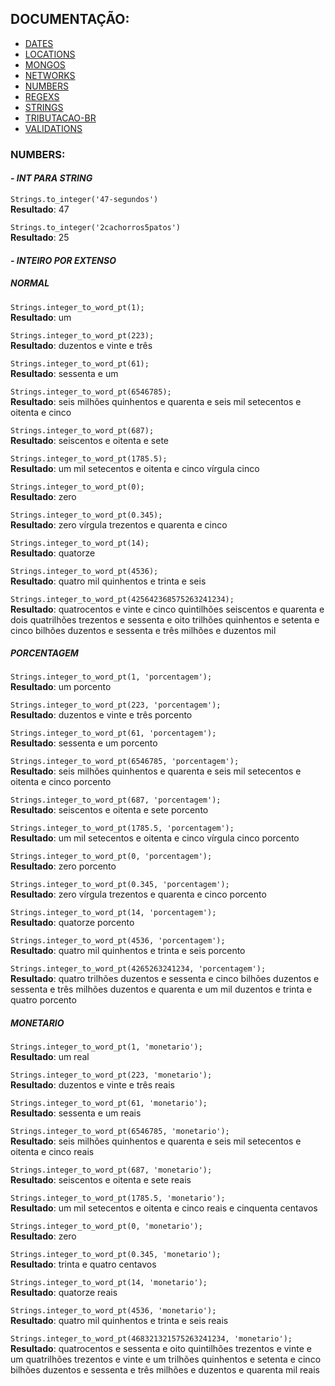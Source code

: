 ## DOCUMENTAÇÃO:

-   [DATES](https://github.com/maviniciuus/js-helpers/blob/master/doc/DATES.md)
-   [LOCATIONS](https://github.com/maviniciuus/js-helpers/blob/master/doc/LOCATIONS.md)
-   [MONGOS](https://github.com/maviniciuus/js-helpers/blob/master/doc/MONGOS.md)
-   [NETWORKS](https://github.com/maviniciuus/js-helpers/blob/master/doc/NETWORKS.md)
-   [NUMBERS](https://github.com/maviniciuus/js-helpers/blob/master/doc/NUMBERS.md)
-   [REGEXS](https://github.com/maviniciuus/js-helpers/blob/master/doc/REGEXS.md)
-   [STRINGS](https://github.com/maviniciuus/js-helpers/blob/master/doc/STRINGS.md)
-   [TRIBUTACAO-BR](https://github.com/maviniciuus/js-helpers/blob/master/doc/TRIBUTACAO-BR.md)
-   [VALIDATIONS](https://github.com/maviniciuus/js-helpers/blob/master/doc/VALIDATIONS.md)

### NUMBERS:

#### *- INT PARA STRING*

`Strings.to_integer('47-segundos')`  
**Resultado**: 47

`Strings.to_integer('2cachorros5patos')`  
**Resultado**: 25

#### *- INTEIRO POR EXTENSO*

##### *NORMAL*

`Strings.integer_to_word_pt(1);`  
**Resultado**: um

`Strings.integer_to_word_pt(223);`  
**Resultado**: duzentos e vinte e três

`Strings.integer_to_word_pt(61);`  
**Resultado**: sessenta e um

`Strings.integer_to_word_pt(6546785);`  
**Resultado**: seis milhões quinhentos e quarenta e seis mil setecentos e oitenta e cinco

`Strings.integer_to_word_pt(687);`  
**Resultado**: seiscentos e oitenta e sete

`Strings.integer_to_word_pt(1785.5);`  
**Resultado**: um mil setecentos e oitenta e cinco vírgula cinco

`Strings.integer_to_word_pt(0);`  
**Resultado**: zero

`Strings.integer_to_word_pt(0.345);`  
**Resultado**: zero vírgula trezentos e quarenta e cinco

`Strings.integer_to_word_pt(14);`  
**Resultado**: quatorze

`Strings.integer_to_word_pt(4536);`  
**Resultado**: quatro mil quinhentos e trinta e seis

`Strings.integer_to_word_pt(425642368575263241234);`  
**Resultado**: quatrocentos e vinte e cinco quintilhões seiscentos e quarenta e dois quatrilhões trezentos e sessenta e oito trilhões quinhentos e setenta e cinco bilhões duzentos e sessenta e três milhões e duzentos mil

##### *PORCENTAGEM*

`Strings.integer_to_word_pt(1, 'porcentagem');`  
**Resultado**: um porcento

`Strings.integer_to_word_pt(223, 'porcentagem');`  
**Resultado**: duzentos e vinte e três porcento

`Strings.integer_to_word_pt(61, 'porcentagem');`  
**Resultado**: sessenta e um porcento

`Strings.integer_to_word_pt(6546785, 'porcentagem');`  
**Resultado**: seis milhões quinhentos e quarenta e seis mil setecentos e oitenta e cinco porcento

`Strings.integer_to_word_pt(687, 'porcentagem');`  
**Resultado**: seiscentos e oitenta e sete porcento

`Strings.integer_to_word_pt(1785.5, 'porcentagem');`  
**Resultado**: um mil setecentos e oitenta e cinco vírgula cinco porcento

`Strings.integer_to_word_pt(0, 'porcentagem');`  
**Resultado**: zero porcento

`Strings.integer_to_word_pt(0.345, 'porcentagem');`  
**Resultado**: zero vírgula trezentos e quarenta e cinco porcento

`Strings.integer_to_word_pt(14, 'porcentagem');`  
**Resultado**: quatorze porcento

`Strings.integer_to_word_pt(4536, 'porcentagem');`  
**Resultado**: quatro mil quinhentos e trinta e seis porcento

`Strings.integer_to_word_pt(4265263241234, 'porcentagem');`  
**Resultado**: quatro trilhões duzentos e sessenta e cinco bilhões duzentos e sessenta e três milhões duzentos e quarenta e um mil duzentos e trinta e quatro porcento

##### *MONETARIO*

`Strings.integer_to_word_pt(1, 'monetario');`  
**Resultado**: um real

`Strings.integer_to_word_pt(223, 'monetario');`  
**Resultado**: duzentos e vinte e três reais

`Strings.integer_to_word_pt(61, 'monetario');`  
**Resultado**: sessenta e um reais

`Strings.integer_to_word_pt(6546785, 'monetario');`  
**Resultado**: seis milhões quinhentos e quarenta e seis mil setecentos e oitenta e cinco reais

`Strings.integer_to_word_pt(687, 'monetario');`  
**Resultado**: seiscentos e oitenta e sete reais

`Strings.integer_to_word_pt(1785.5, 'monetario');`  
**Resultado**: um mil setecentos e oitenta e cinco reais e cinquenta centavos

`Strings.integer_to_word_pt(0, 'monetario');`  
**Resultado**: zero

`Strings.integer_to_word_pt(0.345, 'monetario');`  
**Resultado**: trinta e quatro centavos

`Strings.integer_to_word_pt(14, 'monetario');`  
**Resultado**: quatorze reais

`Strings.integer_to_word_pt(4536, 'monetario');`  
**Resultado**: quatro mil quinhentos e trinta e seis reais

`Strings.integer_to_word_pt(468321321575263241234, 'monetario');`  
**Resultado**: quatrocentos e sessenta e oito quintilhões trezentos e vinte e um quatrilhões trezentos e vinte e um trilhões quinhentos e setenta e cinco bilhões duzentos e sessenta e três milhões e duzentos e quarenta mil reais
